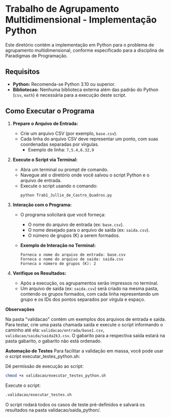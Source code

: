 # Trabalho de Agrupamento Multidimensional - Implementação Python

Este diretório contém a implementação em Python para o problema de agrupamento multidimensional, conforme especificado para a disciplina de Paradigmas de Programação.

## Requisitos

* **Python:** Recomenda-se Python 3.10 ou superior.
* **Bibliotecas:** Nenhuma biblioteca externa além das padrão do Python (`csv`, `math`) é necessária para a execução deste script.

## Como Executar o Programa

1.  **Prepare o Arquivo de Entrada:**
    * Crie um arquivo CSV (por exemplo, `base.csv`).
    * Cada linha do arquivo CSV deve representar um ponto, com suas coordenadas separadas por vírgulas.
        * Exemplo de linha: `7,5.4,6.32,9`

2.  **Execute o Script via Terminal:**
    * Abra um terminal ou prompt de comando.
    * Navegue até o diretório onde você salvou o script Python e o arquivo de entrada.
    * Execute o script usando o comando:
        ```bash
        python Trab1_Jullie_de_Castro_Quadros.py
        ```

3.  **Interação com o Programa:**
    * O programa solicitará que você forneça:
        * O nome do arquivo de entrada (ex: `base.csv`).
        * O nome desejado para o arquivo de saída (ex: `saida.csv`).
        * O número de grupos (K) a serem formados.

    * **Exemplo de Interação no Terminal:**
        ```
        Forneca o nome do arquivo de entrada: base.csv
        Forneca o nome do arquivo de saida: saida.csv
        Forneca o número de grupos (K): 2
        ```

4.  **Verifique os Resultados:**
    * Após a execução, os agrupamentos serão impressos no terminal.
    * Um arquivo de saída (ex: `saida.csv`) será criado na mesma pasta, contendo os grupos formados, com cada linha representando um grupo e os IDs dos pontos separados por vírgula e espaço.

**Observações**

Na pasta "validacao" contém um exemplos dos arquivos de entrada e saída. Para testar, crie uma pasta chamada saída e execute o script informando o caminho até ela: `validacao/entrada/base1.csv`, `validacao/saida/saida2k3.csv`. O gabarito para a respectiva saída estará na pasta gabarito, o gabarito não está ordenado.

**Automação de Testes**
Para facilitar a validação em massa, você pode usar o script executar_testes_python.sh:

Dê permissão de execução ao script:
```sh
chmod +x validacao/executar_testes_python.sh
```
Execute o script:
```sh
.validacao/executar_testes.sh
```
O script rodará todos os casos de teste pré-definidos e salvará os resultados na pasta validacao/saida_python/.